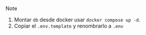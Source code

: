 >[!NOTE]

1. Montar `db` desde docker usar `docker compose up -d`.
2. Copiar el `.env.template` y renombrarlo a `.env`
 
